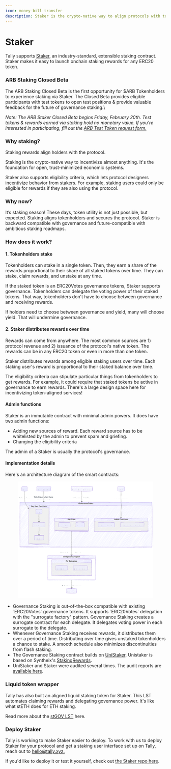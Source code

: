 ```yaml
---
icon: money-bill-transfer
description: Staker is the crypto-native way to align protocols with token holders
---
```


# Staker

Tally supports [Staker](https://github.com/withtally/staker), an industry-standard, extensible staking contract. Staker makes it easy to launch onchain staking rewards for any ERC20 token.

### ARB Staking Closed Beta

The ARB Staking Closed Beta is the first opportunity for $ARB Tokenholders to experience staking via Staker. The Closed Beta provides eligible participants with test tokens to open test positions & provide valuable feedback for the future of governance staking.\


_Note: The ARB Staker Closed Beta begins Friday, February 20th. Test tokens & rewards earned via staking hold no monetary value. If you're interested in participating, fill out the_ [_ARB Test Token request form._](https://form.typeform.com/to/oBqpKWVS)

### Why staking?

Staking rewards align holders with the protocol.

Staking is the crypto-native way to incentivize almost anything. It's the foundation for open, trust-minimized economic systems.

Staker also supports eligibility criteria, which lets protocol designers incentivize behavior from stakers. For example, staking users could only be eligible for rewards if they are also using the protocol.

### Why now?

It’s staking season! These days, token utility is not just possible, but expected. Staking aligns tokenholders and secures the protocol. Staker is backward compatible with governance and future-compatible with ambitious staking roadmaps.

### How does it work?

#### **1. Tokenholders stake**

Tokenholders can stake in a single token. Then, they earn a share of the rewards proportional to their share of all staked tokens over time. They can stake, claim rewards, and unstake at any time.

If the staked token is an ERC20Votes governance tokens, Staker supports governance. Tokenholders can delegate the voting power of their staked tokens. That way, tokenholders don't have to choose between governance and receiving rewards.

If holders need to choose between governance and yield, many will choose yield. That will undermine governance.

#### **2. Staker distributes rewards over time**

Rewards can come from anywhere. The most common sources are 1) protocol revenue and 2) issuance of the protocol's native token. The rewards can be in any ERC20 token or even in more than one token.

Staker distributes rewards among eligible staking users over time. Each staking user's reward is proportional to their staked balance over time.

The eligibility criteria can stipulate particular things from tokenholders to get rewards. For example, it could require that staked tokens be active in governance to earn rewards. There's a large design space here for incentivizing token-aligned services!

#### Admin functions

Staker is an immutable contract with minimal admin powers. It does have two admin functions:

* Adding new sources of reward. Each reward source has to be whitelisted by the admin to prevent spam and griefing.
* Changing the eligibility criteria

The admin of a Staker is usually the protocol's governance.

#### **Implementation details**

Here's an architecture diagram of the smart contracts:

<figure><img src="../../../.gitbook/assets/governance-staking.png" alt=""><figcaption></figcaption></figure>

* Governance Staking is out-of-the-box compatible with existing \`ERC20Votes\` governance tokens. It supports \`ERC20Votes\` delegation with the "surrogate factory" pattern. Governance Staking creates a surrogate contract for each delegate. It delegates voting power in each surrogate to the delegate.
* Whenever Governance Staking receives rewards, it distributes them over a period of time. Distributing over time gives unstaked tokenholders a chance to stake. A smooth schedule also minimizes discontinuities from flash staking.
* The Governance Staking contract builds on [UniStaker](https://github.com/uniswapfoundation/UniStaker). Unistaker is based on Syntheix's [StakingRewards](https://github.com/Synthetixio/synthetix/blob/develop/contracts/StakingRewards.sol).
* UniStaker and Staker were audited several times. The audit reports are [available here](https://github.com/withtally/staker/tree/main/audits/unistaker).

### Liquid token wrapper

Tally has also built an aligned liquid staking token for Staker. This LST automates claiming rewards and delegating governance power. It's like what stETH does for ETH staking.

Read more about the [stGOV LST](stgov-lst.md) here.

### Deploy Staker

Tally is working to make Staker easier to deploy. To work with us to deploy Staker for your protocol and get a staking user interface set up on Tally, reach out to [hello@tally.xyz.](mailto:hello@tally.xyz)&#x20;

If you'd like to deploy it or test it yourself, check out [the Staker repo here](https://github.com/withtally/staker).
